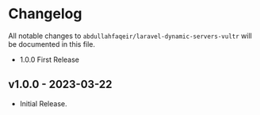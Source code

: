 # Changelog

All notable changes to `abdullahfaqeir/laravel-dynamic-servers-vultr` will be documented in this file.

- 1.0.0 First Release

## v1.0.0 - 2023-03-22

- Initial Release.
